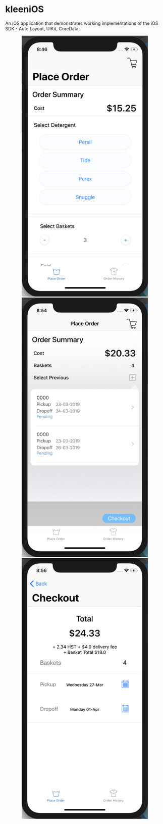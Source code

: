 # kleeniOS
An iOS application that demonstrates working implementations of the iOS SDK - Auto Layout, UIKit, CoreData.
<div align="center">
    <img src="/Screenshot.png" width="400px"</img> 
    <img src="/Screenshot2.png" width="400px"</img>
    <img src="/Screenshot3.png" width="400px"</img>
</div>


